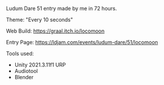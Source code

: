 Ludum Dare 51 entry made by me in 72 hours.

Theme: "Every 10 seconds"

Web Build: https://graal.itch.io/locomoon

Entry Page: https://ldjam.com/events/ludum-dare/51/locomoon

Tools used:
- Unity 2021.3.11f1 URP
- Audiotool
- Blender

